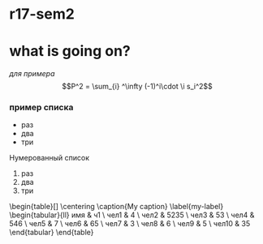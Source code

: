 # r17-sem2
# what is going on?

*для примера*\
$$P^2 = \sum_{i} ^\infty (-1)^i\cdot \i s_i^2$$

### пример списка ###
* раз
* два
* три


Нумерованный список
1. раз
2. два
4. три


\begin{table}[]
\centering
\caption{My caption}
\label{my-label}
\begin{tabular}{ll}
имя   & ч1   \\
чел1  & 4    \\
чел2  & 5235 \\
чел3  & 53   \\
чел4  & 546  \\
чел5  & 7    \\
чел6  & 65   \\
чел7  & 3    \\
чел8  & 6    \\
чел9  & 5    \\
чел10 & 35  
\end{tabular}
\end{table}
